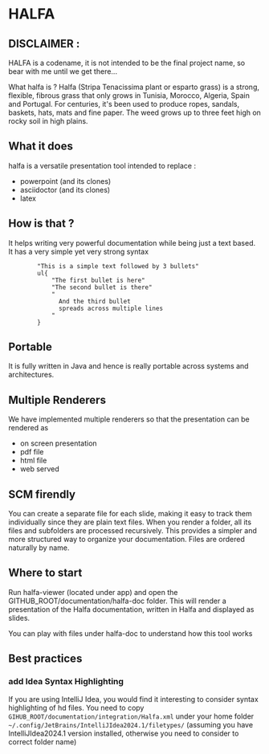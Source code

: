# HALFA
## DISCLAIMER :
HALFA is a codename, it is not intended to be the final project name, so bear with me until we get there...

What halfa is ? Halfa (Stripa Tenacissima plant or esparto grass) is a strong, flexible, fibrous grass that 
only grows in Tunisia, Morocco, Algeria, Spain and Portugal. 
For centuries, it's been used to produce ropes, sandals, baskets, hats, mats and fine paper. 
The weed grows up to three feet high on rocky soil in high plains.

## What it does
halfa is a versatile presentation tool intended to replace :
- powerpoint (and its clones)
- asciidoctor (and its clones)
- latex

## How is that ?
It helps writing very powerful documentation while being just a text based.
It has a very simple yet very strong syntax
```tson
        "This is a simple text followed by 3 bullets"
        ul{
            "The first bullet is here"
            "The second bullet is there"
            "
              And the third bullet
              spreads across multiple lines
            "
        }
```

## Portable
It is fully written in Java and hence is really portable across systems and architectures.

## Multiple Renderers
We have implemented multiple renderers so that the presentation can be rendered as
- on screen presentation
- pdf file
- html file
- web served

## SCM firendly
You can create a separate file for each slide, making it easy to track them individually since they are plain text files.
When you render a folder, all its files and subfolders are processed recursively.
This provides a simpler and more structured way to organize your documentation.
Files are ordered naturally by name.

## Where to start
Run halfa-viewer (located under app) and open the GITHUB_ROOT/documentation/halfa-doc folder.
This will render a presentation of the Halfa documentation, written in Halfa and displayed as slides.

You can play with files under halfa-doc to understand how this tool works

## Best practices
### add Idea Syntax Highlighting
If you are using IntelliJ Idea, you would find it interesting to consider syntax highlighting of hd files.
You need to copy `GIHUB_ROOT/documentation/integration/Halfa.xml` under your home folder
`~/.config/JetBrains/IntelliJIdea2024.1/filetypes/`
(assuming you have IntelliJIdea2024.1 version installed, otherwise you need to consider to correct folder name)
